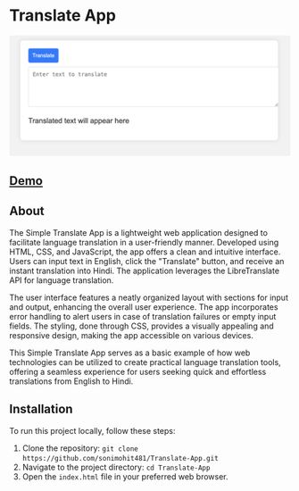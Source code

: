 # Translate App

![App Banner](https://github.com/sonimohit481/Translate-App/raw/main/Banner.png)

## [Demo](https://simple-translate-app-01.netlify.app/)

## About

The Simple Translate App is a lightweight web application designed to facilitate language translation in a user-friendly manner. Developed using HTML, CSS, and JavaScript, the app offers a clean and intuitive interface. Users can input text in English, click the "Translate" button, and receive an instant translation into Hindi. The application leverages the LibreTranslate API for language translation.

The user interface features a neatly organized layout with sections for input and output, enhancing the overall user experience. The app incorporates error handling to alert users in case of translation failures or empty input fields. The styling, done through CSS, provides a visually appealing and responsive design, making the app accessible on various devices.

This Simple Translate App serves as a basic example of how web technologies can be utilized to create practical language translation tools, offering a seamless experience for users seeking quick and effortless translations from English to Hindi.

## Installation

To run this project locally, follow these steps:

1. Clone the repository: `git clone https://github.com/sonimohit481/Translate-App.git`
2. Navigate to the project directory: `cd Translate-App`
3. Open the `index.html` file in your preferred web browser.
